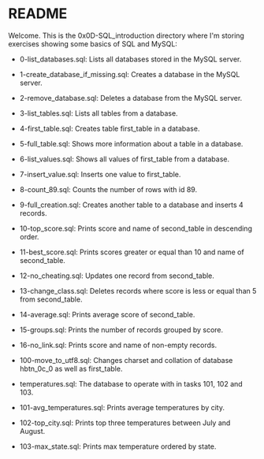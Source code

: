 # README

Welcome. This is the 0x0D-SQL_introduction directory where I'm storing exercises showing some basics of SQL and MySQL:

 - 0-list_databases.sql: Lists all databases stored in the MySQL server. 
 - 1-create_database_if_missing.sql: Creates a database in the MySQL server.
 - 2-remove_database.sql: Deletes a database from the MySQL server.
 - 3-list_tables.sql: Lists all tables from a database.
 - 4-first_table.sql: Creates table first_table in a database.
 - 5-full_table.sql: Shows more information about a table in a database.
 - 6-list_values.sql: Shows all values of first_table from a database.
 - 7-insert_value.sql: Inserts one value to first_table.
 - 8-count_89.sql: Counts the number of rows with id 89.
 - 9-full_creation.sql: Creates another table to a database and inserts 4 records.
 - 10-top_score.sql: Prints score and name of second_table in descending order.
 - 11-best_score.sql: Prints scores greater or equal than 10 and name of second_table. 
 - 12-no_cheating.sql: Updates one record from second_table.
 - 13-change_class.sql: Deletes records where score is less or equal than 5 from second_table.
 - 14-average.sql: Prints average score of second_table.
 - 15-groups.sql: Prints the number of records grouped by score.
 - 16-no_link.sql: Prints score and name of non-empty records.

 - 100-move_to_utf8.sql: Changes charset and collation of database hbtn_0c_0 as well as first_table.
 - temperatures.sql: The database to operate with in tasks 101, 102 and 103.
 - 101-avg_temperatures.sql: Prints average temperatures by city.
 - 102-top_city.sql: Prints top three temperatures between July and August.
 - 103-max_state.sql: Prints max temperature ordered by state.